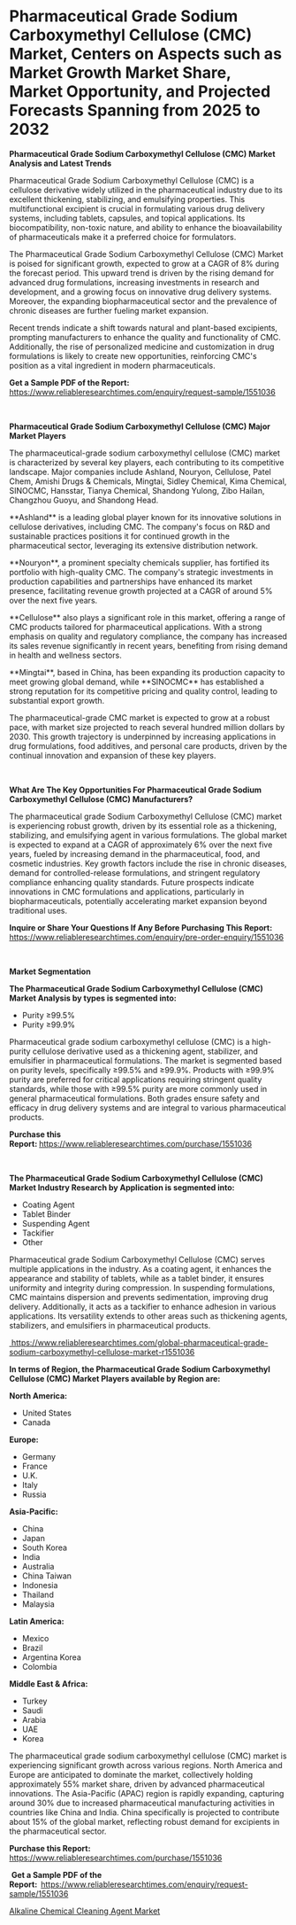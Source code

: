 <p><h1>Pharmaceutical Grade Sodium Carboxymethyl Cellulose (CMC) Market, Centers on Aspects such as Market Growth Market Share, Market Opportunity, and Projected Forecasts Spanning from 2025 to 2032</h1></p><p><strong>Pharmaceutical Grade Sodium Carboxymethyl Cellulose (CMC) Market Analysis and Latest Trends</strong></p>
<p><p>Pharmaceutical Grade Sodium Carboxymethyl Cellulose (CMC) is a cellulose derivative widely utilized in the pharmaceutical industry due to its excellent thickening, stabilizing, and emulsifying properties. This multifunctional excipient is crucial in formulating various drug delivery systems, including tablets, capsules, and topical applications. Its biocompatibility, non-toxic nature, and ability to enhance the bioavailability of pharmaceuticals make it a preferred choice for formulators.</p><p>The Pharmaceutical Grade Sodium Carboxymethyl Cellulose (CMC) Market is poised for significant growth, expected to grow at a CAGR of 8% during the forecast period. This upward trend is driven by the rising demand for advanced drug formulations, increasing investments in research and development, and a growing focus on innovative drug delivery systems. Moreover, the expanding biopharmaceutical sector and the prevalence of chronic diseases are further fueling market expansion.</p><p>Recent trends indicate a shift towards natural and plant-based excipients, prompting manufacturers to enhance the quality and functionality of CMC. Additionally, the rise of personalized medicine and customization in drug formulations is likely to create new opportunities, reinforcing CMC's position as a vital ingredient in modern pharmaceuticals.</p></p>
<p><strong>Get a Sample PDF of the Report:&nbsp;</strong> <a href="https://www.reliableresearchtimes.com/enquiry/request-sample/1551036?utm_campaign=2040&utm_medium=2&utm_source=Github&utm_content=ia&utm_term=01022025&utm_id=pharmaceutical-grade-sodium-carboxymethyl-cellulose-cmc">https://www.reliableresearchtimes.com/enquiry/request-sample/1551036</a></p>
<p>&nbsp;</p>
<p><strong>Pharmaceutical Grade Sodium Carboxymethyl Cellulose (CMC) Major Market Players</strong></p>
<p><p>The pharmaceutical-grade sodium carboxymethyl cellulose (CMC) market is characterized by several key players, each contributing to its competitive landscape. Major companies include Ashland, Nouryon, Cellulose, Patel Chem, Amishi Drugs & Chemicals, Mingtai, Sidley Chemical, Kima Chemical, SINOCMC, Hansstar, Tianya Chemical, Shandong Yulong, Zibo Hailan, Changzhou Guoyu, and Shandong Head.</p><p>**Ashland** is a leading global player known for its innovative solutions in cellulose derivatives, including CMC. The company's focus on R&D and sustainable practices positions it for continued growth in the pharmaceutical sector, leveraging its extensive distribution network.</p><p>**Nouryon**, a prominent specialty chemicals supplier, has fortified its portfolio with high-quality CMC. The company's strategic investments in production capabilities and partnerships have enhanced its market presence, facilitating revenue growth projected at a CAGR of around 5% over the next five years.</p><p>**Cellulose** also plays a significant role in this market, offering a range of CMC products tailored for pharmaceutical applications. With a strong emphasis on quality and regulatory compliance, the company has increased its sales revenue significantly in recent years, benefiting from rising demand in health and wellness sectors.</p><p>**Mingtai**, based in China, has been expanding its production capacity to meet growing global demand, while **SINOCMC** has established a strong reputation for its competitive pricing and quality control, leading to substantial export growth.</p><p>The pharmaceutical-grade CMC market is expected to grow at a robust pace, with market size projected to reach several hundred million dollars by 2030. This growth trajectory is underpinned by increasing applications in drug formulations, food additives, and personal care products, driven by the continual innovation and expansion of these key players.</p></p>
<p>&nbsp;</p>
<p><strong>What Are The Key Opportunities For Pharmaceutical Grade Sodium Carboxymethyl Cellulose (CMC) Manufacturers?</strong></p>
<p><p>The pharmaceutical grade Sodium Carboxymethyl Cellulose (CMC) market is experiencing robust growth, driven by its essential role as a thickening, stabilizing, and emulsifying agent in various formulations. The global market is expected to expand at a CAGR of approximately 6% over the next five years, fueled by increasing demand in the pharmaceutical, food, and cosmetic industries. Key growth factors include the rise in chronic diseases, demand for controlled-release formulations, and stringent regulatory compliance enhancing quality standards. Future prospects indicate innovations in CMC formulations and applications, particularly in biopharmaceuticals, potentially accelerating market expansion beyond traditional uses.</p></p>
<p><strong>Inquire or Share Your Questions If Any Before Purchasing This Report:</strong> <a href="https://www.reliableresearchtimes.com/enquiry/pre-order-enquiry/1551036?utm_campaign=2040&utm_medium=2&utm_source=Github&utm_content=ia&utm_term=01022025&utm_id=pharmaceutical-grade-sodium-carboxymethyl-cellulose-cmc">https://www.reliableresearchtimes.com/enquiry/pre-order-enquiry/1551036</a></p>
<p>&nbsp;</p>
<p><strong>Market Segmentation</strong></p>
<p><strong>The Pharmaceutical Grade Sodium Carboxymethyl Cellulose (CMC) Market Analysis by types is segmented into:</strong></p>
<p><ul><li>Purity ≥99.5%</li><li>Purity ≥99.9%</li></ul></p>
<p><p>Pharmaceutical grade sodium carboxymethyl cellulose (CMC) is a high-purity cellulose derivative used as a thickening agent, stabilizer, and emulsifier in pharmaceutical formulations. The market is segmented based on purity levels, specifically ≥99.5% and ≥99.9%. Products with ≥99.9% purity are preferred for critical applications requiring stringent quality standards, while those with ≥99.5% purity are more commonly used in general pharmaceutical formulations. Both grades ensure safety and efficacy in drug delivery systems and are integral to various pharmaceutical products.</p></p>
<p><strong>Purchase this Report:&nbsp;</strong><a href="https://www.reliableresearchtimes.com/purchase/1551036?utm_campaign=2040&utm_medium=2&utm_source=Github&utm_content=ia&utm_term=01022025&utm_id=pharmaceutical-grade-sodium-carboxymethyl-cellulose-cmc">https://www.reliableresearchtimes.com/purchase/1551036</a></p>
<p>&nbsp;</p>
<p><strong>The Pharmaceutical Grade Sodium Carboxymethyl Cellulose (CMC) Market Industry Research by Application is segmented into:</strong></p>
<p><ul><li>Coating Agent</li><li>Tablet Binder</li><li>Suspending Agent</li><li>Tackifier</li><li>Other</li></ul></p>
<p><p>Pharmaceutical grade Sodium Carboxymethyl Cellulose (CMC) serves multiple applications in the industry. As a coating agent, it enhances the appearance and stability of tablets, while as a tablet binder, it ensures uniformity and integrity during compression. In suspending formulations, CMC maintains dispersion and prevents sedimentation, improving drug delivery. Additionally, it acts as a tackifier to enhance adhesion in various applications. Its versatility extends to other areas such as thickening agents, stabilizers, and emulsifiers in pharmaceutical products.</p></p>
<p><a href="https://www.reliableresearchtimes.com/global-pharmaceutical-grade-sodium-carboxymethyl-cellulose-market-r1551036?utm_campaign=2040&utm_medium=2&utm_source=Github&utm_content=ia&utm_term=01022025&utm_id=pharmaceutical-grade-sodium-carboxymethyl-cellulose-cmc">&nbsp;https://www.reliableresearchtimes.com/global-pharmaceutical-grade-sodium-carboxymethyl-cellulose-market-r1551036</a></p>
<p><strong>In terms of Region, the Pharmaceutical Grade Sodium Carboxymethyl Cellulose (CMC) Market Players available by Region are:</strong></p>
<p>
    <p> <strong> North America: </strong>
        <ul>
            <li>United States</li>
            <li>Canada</li>
        </ul>
        </p> 
    <p> <strong> Europe: </strong>
        <ul>
            <li>Germany</li>
            <li>France</li>
            <li>U.K.</li>
            <li>Italy</li>
            <li>Russia</li>
        </ul>
        </p> 
    <p> <strong> Asia-Pacific: </strong>
        <ul>
            <li>China</li>
            <li>Japan</li>
            <li>South Korea</li>
            <li>India</li>
            <li>Australia</li>
            <li>China Taiwan</li>
            <li>Indonesia</li>
            <li>Thailand</li>
            <li>Malaysia</li>
        </ul>
        </p> 
    <p> <strong> Latin America: </strong>
        <ul>
            <li>Mexico</li>
            <li>Brazil</li>
            <li>Argentina Korea</li>
            <li>Colombia</li>
        </ul>
        </p> 
    <p> <strong> Middle East & Africa: </strong>
        <ul>
            <li>Turkey</li>
            <li>Saudi</li>
            <li>Arabia</li>
            <li>UAE</li>
            <li>Korea</li>
        </ul>
    </p>
    </p>
<p><p>The pharmaceutical grade sodium carboxymethyl cellulose (CMC) market is experiencing significant growth across various regions. North America and Europe are anticipated to dominate the market, collectively holding approximately 55% market share, driven by advanced pharmaceutical innovations. The Asia-Pacific (APAC) region is rapidly expanding, capturing around 30% due to increased pharmaceutical manufacturing activities in countries like China and India. China specifically is projected to contribute about 15% of the global market, reflecting robust demand for excipients in the pharmaceutical sector.</p></p>
<p><strong>Purchase this Report: </strong><a href="https://www.reliableresearchtimes.com/purchase/1551036?utm_campaign=2040&utm_medium=2&utm_source=Github&utm_content=ia&utm_term=01022025&utm_id=pharmaceutical-grade-sodium-carboxymethyl-cellulose-cmc">https://www.reliableresearchtimes.com/purchase/1551036</a></p>
<p>&nbsp;<strong>Get a Sample PDF of the Report:&nbsp;&nbsp;</strong><a href="https://www.reliableresearchtimes.com/enquiry/request-sample/1551036?utm_campaign=2040&utm_medium=2&utm_source=Github&utm_content=ia&utm_term=01022025&utm_id=pharmaceutical-grade-sodium-carboxymethyl-cellulose-cmc">https://www.reliableresearchtimes.com/enquiry/request-sample/1551036</a></p>
<p><strong></strong></p>
<p><p><a href="https://github.com/MonroeBullock54/Market-Research-Report-List-1/blob/main/alkaline-chemical-cleaning-agent-market.md?utm_campaign=2040&utm_medium=2&utm_source=Github&utm_content=ia&utm_term=01022025&utm_id=pharmaceutical-grade-sodium-carboxymethyl-cellulose-cmc">Alkaline Chemical Cleaning Agent Market</a></p></p>